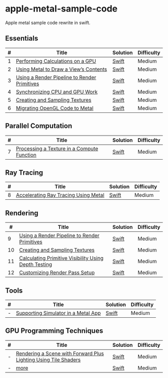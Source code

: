 # apple-metal-sample-code
Apple metal sample code rewrite in swift.



## Essentials

| # | Title | Solution | Difficulty |
|---| ----- | -------- | ---------- |
|1|[Performing Calculations on a GPU](https://developer.apple.com/documentation/metal/basic_tasks_and_concepts/performing_calculations_on_a_gpu) | [Swift](./01_PerformingCalculationsOnAGPU/)|Medium|
|2|[Using Metal to Draw a View’s Contents](https://developer.apple.com/documentation/metal/basic_tasks_and_concepts/using_metal_to_draw_a_view_s_contents) | [Swift](./02_UsingMetalToDrawAViewContentsents/)|Medium|
|3|[Using a Render Pipeline to Render Primitives](https://developer.apple.com/documentation/metal/using_a_render_pipeline_to_render_primitives) | [Swift](./03_UsingARenderPipelineToRenderPrimitives/)|Medium|
|4|[Synchronizing CPU and GPU Work](https://developer.apple.com/documentation/metal/synchronization/synchronizing_cpu_and_gpu_work) | [Swift](./MigratingOpenGLCodeToMetal/)|Medium|
|5|[Creating and Sampling Textures](https://developer.apple.com/documentation/metal/creating_and_sampling_textures) | [Swift](./MigratingOpenGLCodeToMetal/)|Medium|
|6|[Migrating OpenGL Code to Metal](https://developer.apple.com/documentation/metal/migrating_opengl_code_to_metal) | [Swift](./MigratingOpenGLCodeToMetal/)|Medium|


## Parallel Computation

| # | Title | Solution | Difficulty |
|---| ----- | -------- | ---------- |
|7|[Processing a Texture in a Compute Function](https://developer.apple.com/documentation/metal/processing_a_texture_in_a_compute_function) | [Swift](./ProcessingATextureInAComputeFunction/)|Medium|


## Ray Tracing

| # | Title | Solution | Difficulty |
|---| ----- | -------- | ---------- |
|8|[Accelerating Ray Tracing Using Metal](https://developer.apple.com/documentation/metal/accelerating_ray_tracing_using_metal) | [Swift](./ProcessingATextureInAComputeFunction/)|Medium|



## Rendering

| # | Title | Solution | Difficulty |
|---| ----- | -------- | ---------- |
|9|[Using a Render Pipeline to Render Primitives](https://developer.apple.com/documentation/metal/using_a_render_pipeline_to_render_primitives) | [Swift](./UsingARenderPipelineToRenderPrimitives/)|Medium|
|10|[Creating and Sampling Textures](https://developer.apple.com/documentation/metal/creating_and_sampling_textures) | [Swift](./CreatingAndSamplingTextures/)|Medium|
|11|[Calculating Primitive Visibility Using Depth Testing](https://developer.apple.com/documentation/metal/calculating_primitive_visibility_using_depth_testing) | [Swift](./CreatingAndSamplingTextures/)|Medium|
|12|[Customizing Render Pass Setup](https://developer.apple.com/documentation/metal/customizing_render_pass_setup) | [Swift](./12_CustomizingRenderPassSetup/)|Medium|


## Tools

| # | Title | Solution | Difficulty |
|---| ----- | -------- | ---------- |
|-|[Supporting Simulator in a Metal App](https://developer.apple.com/documentation/metal/supporting_simulator_in_a_metal_app) | [Swift](./ProcessingATextureInAComputeFunction/)|Medium|


## GPU Programming Techniques

| # | Title | Solution | Difficulty |
|---| ----- | -------- | ---------- |
|-|[Rendering a Scene with Forward Plus Lighting Using Tile Shaders](https://developer.apple.com/documentation/metal/rendering_a_scene_with_forward_plus_lighting_using_tile_shaders) | [Swift](./ProcessingATextureInAComputeFunction/)|Medium|
|-|[more]() | [Swift]()|Medium|



